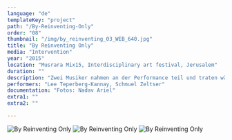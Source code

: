 ```yaml
---
language: "de"
templateKey: "project"
path: "/By-Reinventing-Only"
order: "08"
thumbnail: "/img/by_reinventing_03_WEB_640.jpg"
title: "By Reinventing Only"
media: "Intervention"
year: "2015"
location: "Musrara Mix15, Interdisciplinary art festival, Jerusalem"
duration: ""
description: "Zwei Musiker nahmen an der Performance teil und traten während des Festivals in verschiedenen Orten der Stadt auf. Die Performer hatten eine gelb gefärbte Hand und sangen leise Sätze aus dem dritten Akt von Shakespeares Hamlet für die Passanten."
performers: "Lee Teperberg-Kannay, Schmuel Zeltser"
documentation: "Fotos: Nadav Ariel"
extra1: ""
extra2: ""

---
```

![By Reinventing Only](/img/by_reinventing_05_WEB_2880r.jpg)
![By Reinventing Only](/img/by_reinventing_03_WEB_2880r.jpg)
![By Reinventing Only](/img/by_reinventing_04_WEB_2880r.jpg)


